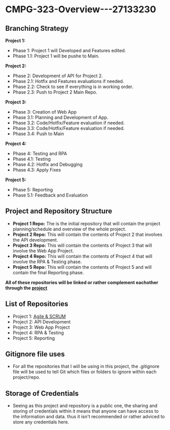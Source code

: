 # CMPG-323-Overview---27133230
## Branching Strategy
**Project 1:**
 - Phase 1: Project 1 will Developed and Features edited.
 - Phase 1.1: Project 1 will be pushe to Main.

**Project 2:**
 - Phase 2: Development of API for Project 2.
 - Phase 2.1: Hotfix and Features evaluations if needed.
 - Phase 2.2: Check to see if everything is in working order.
 - Phase 2.3: Push to Project 2 Main Repo.

**Project 3:**
 - Phase 3: Creation of Web App
 - Phase 3.1: Planning and Development of App.
 - Phase 3.2: Code/Hotfix/Feature evaluation if needed.
 - Phase 3.3: Code/Hotfix/Feature evaluation if needed.
 - Phase 3.4: Push to Main

**Project 4:**
 - Phase 4: Testing and RPA 
 - Phase 4.1: Testing
 - Phase 4.2: Hotfix and Debugging
 - Phase 4.3: Apply Fixes

**Project 5:**
 - Phase 5: Reporting
 - Phase 5.1: Feedback and Evaluation



## Project and Repository Structure
 - **Project 1 Repo:** 
   The is the initial repository that will contain the project planning/schedule and overview of the whole project.
 - **Project 2 Repo:**
   This will contain the contents of Project 2 that involves the API development.
 - **Project 3 Repo:**
   This will contain the contents of Project 3 that will involve the Web App Project.
 - **Project 4 Repo:**
   This will contain the contents of Project 4 that will involve the RPA & Testing phase.
 - **Project 5 Repo:**
   This will contain the contents of Project 5 and will contain the final Reporting phase.
   
 **All of these repositories will be linked or rather complement eachother through the <a href="https://github.com/users/Spottie97/projects/2" target="_blank">project </a>**
## List of Repositories
 - Project 1: <a href="https://github.com/Spottie97/CMPG-323-Overview---27133230" target="_blank" target="_blank">Agile & SCRUM </a>
 - Project 2: API Development
 - Project 3: Web App Project
 - Project 4: RPA & Testing 
 - Project 5: Reporting

## Gitignore file uses
 - For all the repositories that I will be using in this project, the .gitignore file will be used to tell Git which files or folders to ignore within each project/repo.
## Storage of Credentials
 - Seeing as this project and repository is a public one, the sharing and storing of credentials within it means that anyone can have access to the information and data. thus it isn't recommended or rather adviced to store any credentials here.

